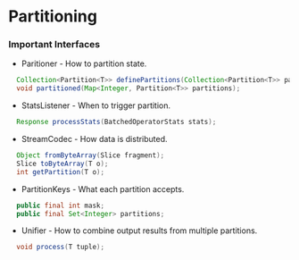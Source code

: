 # Partitioning

### Important Interfaces

- Paritioner - How to partition state.
```java
  Collection<Partition<T>> definePartitions(Collection<Partition<T>> partitions, PartitioningContext context);
  void partitioned(Map<Integer, Partition<T>> partitions);
```

- StatsListener - When to trigger partition.
```java
  Response processStats(BatchedOperatorStats stats);
```

- StreamCodec - How data is distributed.
```java
  Object fromByteArray(Slice fragment);
  Slice toByteArray(T o);
  int getPartition(T o);
```

- PartitionKeys - What each partition accepts.
```java
  public final int mask;
  public final Set<Integer> partitions;
```

- Unifier - How to combine output results from multiple partitions.
```java
  void process(T tuple);
```
